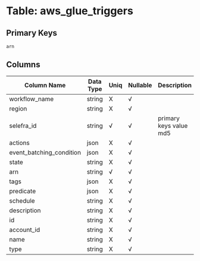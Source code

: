 # Table: aws_glue_triggers

## Primary Keys 

```
arn
```


## Columns 

|  Column Name   |  Data Type  | Uniq | Nullable | Description | 
|  ----  | ----  | ----  | ----  | ---- | 
| workflow_name | string | X | √ |  | 
| region | string | X | √ |  | 
| selefra_id | string | √ | √ | primary keys value md5 | 
| actions | json | X | √ |  | 
| event_batching_condition | json | X | √ |  | 
| state | string | X | √ |  | 
| arn | string | √ | √ |  | 
| tags | json | X | √ |  | 
| predicate | json | X | √ |  | 
| schedule | string | X | √ |  | 
| description | string | X | √ |  | 
| id | string | X | √ |  | 
| account_id | string | X | √ |  | 
| name | string | X | √ |  | 
| type | string | X | √ |  | 


